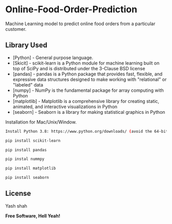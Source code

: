 # Online-Food-Order-Prediction

Machine Learning model to predict online food orders from a particular customer.

## Library Used

- [Python] - General purpose language.
- [Skicit] -  scikit-learn is a Python module for machine learning built on top of SciPy and is distributed under the 3-Clause BSD license
- [pandas] - pandas is a Python package that provides fast, flexible, and expressive data structures designed to make working with "relational" or "labeled" data 
- [numpy] - NumPy is the fundamental package for array computing with Python
- [matplotlib] - Matplotlib is a comprehensive library for creating static, animated, and interactive visualizations in Python
- [seaborn] - Seaborn is a library for making statistical graphics in Python







Installation for Mac/Unix/Window.

```sh
Install Python 3.8: https://www.python.org/downloads/ (avoid the 64-bit versions)

pip install scikit-learn

pip install pandas

pip instal nummpy

pip install matplotlib

pip install seaborn


```


## License

Yash shah

**Free Software, Hell Yeah!**

[//]: # (These are reference links used in the body of this note and get stripped out when the markdown processor does its job. There is no need to format nicely because it shouldn't be seen. Thanks SO - http://stackoverflow.com/questions/4823468/store-comments-in-markdown-syntax)

   [dill]: <https://github.com/joemccann/dillinger>
   [git-repo-url]: <https://github.com/joemccann/dillinger.git>
   [john gruber]: <http://daringfireball.net>
   [df1]: <http://daringfireball.net/projects/markdown/>
   [markdown-it]: <https://github.com/markdown-it/markdown-it>
   [Ace Editor]: <http://ace.ajax.org>
   [node.js]: <http://nodejs.org>
   [Twitter Bootstrap]: <http://twitter.github.com/bootstrap/>
   [jQuery]: <http://jquery.com>
   [@tjholowaychuk]: <http://twitter.com/tjholowaychuk>
   [express]: <http://expressjs.com>
   [AngularJS]: <http://angularjs.org>
   [Gulp]: <http://gulpjs.com>


